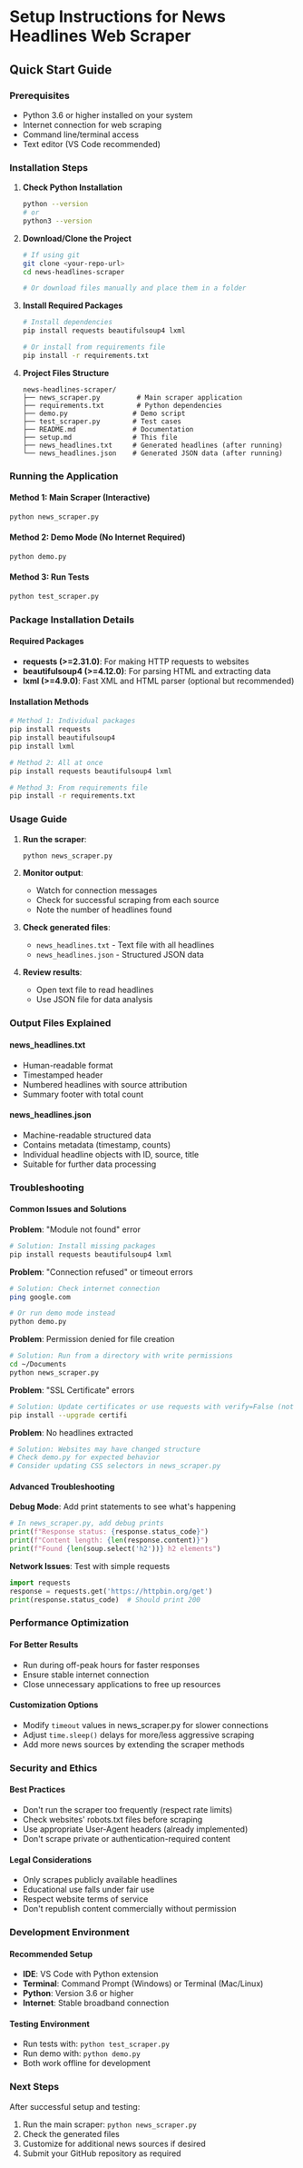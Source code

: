# Setup Instructions for News Headlines Web Scraper

## Quick Start Guide

### Prerequisites
- Python 3.6 or higher installed on your system
- Internet connection for web scraping
- Command line/terminal access
- Text editor (VS Code recommended)

### Installation Steps

1. **Check Python Installation**
   ```bash
   python --version
   # or
   python3 --version
   ```

2. **Download/Clone the Project**
   ```bash
   # If using git
   git clone <your-repo-url>
   cd news-headlines-scraper

   # Or download files manually and place them in a folder
   ```

3. **Install Required Packages**
   ```bash
   # Install dependencies
   pip install requests beautifulsoup4 lxml

   # Or install from requirements file
   pip install -r requirements.txt
   ```

4. **Project Files Structure**
   ```
   news-headlines-scraper/
   ├── news_scraper.py         # Main scraper application
   ├── requirements.txt        # Python dependencies
   ├── demo.py                # Demo script
   ├── test_scraper.py        # Test cases
   ├── README.md              # Documentation
   ├── setup.md               # This file
   ├── news_headlines.txt     # Generated headlines (after running)
   └── news_headlines.json    # Generated JSON data (after running)
   ```

### Running the Application

#### Method 1: Main Scraper (Interactive)
```bash
python news_scraper.py
```

#### Method 2: Demo Mode (No Internet Required)
```bash
python demo.py
```

#### Method 3: Run Tests
```bash
python test_scraper.py
```

### Package Installation Details

#### Required Packages
- **requests (>=2.31.0)**: For making HTTP requests to websites
- **beautifulsoup4 (>=4.12.0)**: For parsing HTML and extracting data
- **lxml (>=4.9.0)**: Fast XML and HTML parser (optional but recommended)

#### Installation Methods
```bash
# Method 1: Individual packages
pip install requests
pip install beautifulsoup4
pip install lxml

# Method 2: All at once
pip install requests beautifulsoup4 lxml

# Method 3: From requirements file
pip install -r requirements.txt
```

### Usage Guide

1. **Run the scraper**:
   ```bash
   python news_scraper.py
   ```

2. **Monitor output**:
   - Watch for connection messages
   - Check for successful scraping from each source
   - Note the number of headlines found

3. **Check generated files**:
   - `news_headlines.txt` - Text file with all headlines
   - `news_headlines.json` - Structured JSON data

4. **Review results**:
   - Open text file to read headlines
   - Use JSON file for data analysis

### Output Files Explained

#### news_headlines.txt
- Human-readable format
- Timestamped header
- Numbered headlines with source attribution
- Summary footer with total count

#### news_headlines.json
- Machine-readable structured data
- Contains metadata (timestamp, counts)
- Individual headline objects with ID, source, title
- Suitable for further data processing

### Troubleshooting

#### Common Issues and Solutions

**Problem**: "Module not found" error
```bash
# Solution: Install missing packages
pip install requests beautifulsoup4 lxml
```

**Problem**: "Connection refused" or timeout errors
```bash
# Solution: Check internet connection
ping google.com

# Or run demo mode instead
python demo.py
```

**Problem**: Permission denied for file creation
```bash
# Solution: Run from a directory with write permissions
cd ~/Documents
python news_scraper.py
```

**Problem**: "SSL Certificate" errors
```bash
# Solution: Update certificates or use requests with verify=False (not recommended for production)
pip install --upgrade certifi
```

**Problem**: No headlines extracted
```bash
# Solution: Websites may have changed structure
# Check demo.py for expected behavior
# Consider updating CSS selectors in news_scraper.py
```

#### Advanced Troubleshooting

**Debug Mode**: Add print statements to see what's happening
```python
# In news_scraper.py, add debug prints
print(f"Response status: {response.status_code}")
print(f"Content length: {len(response.content)}")
print(f"Found {len(soup.select('h2'))} h2 elements")
```

**Network Issues**: Test with simple requests
```python
import requests
response = requests.get('https://httpbin.org/get')
print(response.status_code)  # Should print 200
```

### Performance Optimization

#### For Better Results
- Run during off-peak hours for faster responses
- Ensure stable internet connection
- Close unnecessary applications to free up resources

#### Customization Options
- Modify `timeout` values in news_scraper.py for slower connections
- Adjust `time.sleep()` delays for more/less aggressive scraping
- Add more news sources by extending the scraper methods

### Security and Ethics

#### Best Practices
- Don't run the scraper too frequently (respect rate limits)
- Check websites' robots.txt files before scraping
- Use appropriate User-Agent headers (already implemented)
- Don't scrape private or authentication-required content

#### Legal Considerations
- Only scrapes publicly available headlines
- Educational use falls under fair use
- Respect website terms of service
- Don't republish content commercially without permission

### Development Environment

#### Recommended Setup
- **IDE**: VS Code with Python extension
- **Terminal**: Command Prompt (Windows) or Terminal (Mac/Linux)
- **Python**: Version 3.6 or higher
- **Internet**: Stable broadband connection

#### Testing Environment
- Run tests with: `python test_scraper.py`
- Run demo with: `python demo.py`
- Both work offline for development

### Next Steps

After successful setup and testing:
1. Run the main scraper: `python news_scraper.py`
2. Check the generated files
3. Customize for additional news sources if desired
4. Submit your GitHub repository as required
